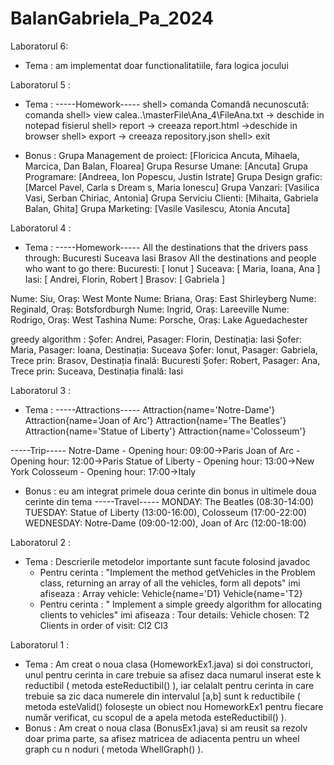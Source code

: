 # BalanGabriela_Pa_2024

Laboratorul 6:
- Tema : am implementat doar functionalitatiile, fara logica jocului

Laboratorul 5 :
- Tema : -----Homework-----
shell> comanda
Comandă necunoscută: comanda
shell> view calea..\masterFile\Ana_4\FileAna.txt -> deschide in notepad fisierul
shell> report -> creeaza report.html ->deschide in browser
shell> export -> creeaza repository.json
shell> exit

- Bonus : 
Grupa Management de proiect: [Floricica Ancuta, Mihaela, Marcica, Dan Balan, Floarea]
Grupa Resurse Umane: [Ancuta]
Grupa Programare: [Andreea, Ion Popescu, Justin Istrate]
Grupa Design grafic: [Marcel Pavel, Carla s Dream s, Maria Ionescu]
Grupa Vanzari: [Vasilica Vasi, Serban Chiriac, Antonia]
Grupa Serviciu Clienti: [Mihaita, Gabriela Balan, Ghita]
Grupa Marketing: [Vasile Vasilescu, Atonia Ancuta]


Laboratorul 4 :
- Tema :
  -----Homework-----
All the destinations that the drivers pass through:
Bucuresti
Suceava
Iasi
Brasov
All the destinations and people who want to go there:
Bucuresti: [ Ionut ]
Suceava: [ Maria, Ioana, Ana ]
Iasi: [ Andrei, Florin, Robert ]
Brasov: [ Gabriela ]

Nume: Siu, Oraș: West Monte
Nume: Briana, Oraș: East Shirleyberg
Nume: Reginald, Oraș: Botsfordburgh
Nume: Ingrid, Oraș: Lareeville
Nume: Rodrigo, Oraș: West Tashina
Nume: Porsche, Oraș: Lake Aguedachester

greedy algorithm :
Șofer: Andrei, Pasager: Florin, Destinația: Iasi
Șofer: Maria, Pasager: Ioana, Destinația: Suceava
Șofer: Ionut, Pasager: Gabriela, Trece prin: Brasov, Destinația finală: Bucuresti
Șofer: Robert, Pasager: Ana, Trece prin: Suceava, Destinația finală: Iasi


Laboratorul 3 :
- Tema :
-----Attractions-----
Attraction{name='Notre-Dame'}
Attraction{name='Joan of Arc'}
Attraction{name='The Beatles'}
Attraction{name='Statue of Liberty'}
Attraction{name='Colosseum'}

-----Trip-----
Notre-Dame - Opening hour: 09:00->Paris
Joan of Arc - Opening hour: 12:00->Paris
Statue of Liberty - Opening hour: 13:00->New York
Colosseum - Opening hour: 17:00->Italy

- Bonus : eu am integrat primele doua cerinte din bonus in ultimele doua cerinte din tema
-----Travel-----
MONDAY: The Beatles (08:30-14:00)
TUESDAY: Statue of Liberty (13:00-16:00), Colosseum (17:00-22:00)
WEDNESDAY: Notre-Dame (09:00-12:00), Joan of Arc (12:00-18:00)

Laboratorul 2 :
- Tema :
  Descrierile metodelor importante sunt facute folosind javadoc
  - Pentru cerinta : "Implement the method getVehicles in the Problem class, returning an array of all the vehicles, form all depots" imi afiseaza :
    Array vehicle:
    Vehicle{name='D1}
    Vehicle{name='T2}
  - Pentru cerinta : "  Implement a simple greedy algorithm for allocating clients to vehicles" imi afiseaza :
    Tour details:
    Vehicle chosen: T2
    Clients in order of visit:
    Cl2
    Cl3 

Laboratorul 1 :
 - Tema :
   Am creat o noua clasa (HomeworkEx1.java) si doi constructori, unul pentru cerinta in care trebuie sa afisez daca numarul inserat este k reductibil ( metoda 
   esteReductibil() ), iar celalalt pentru cerinta in care trebuie sa zic daca numerele din intervalul [a,b] sunt k reductibile ( metoda esteValid() folosește un obiect 
   nou HomeworkEx1 pentru fiecare număr verificat, cu scopul de a apela metoda esteReductibil() ).
 - Bonus :
   Am creat o noua clasa (BonusEx1.java) si am reusit sa rezolv doar prima parte, sa afisez matricea de adiacenta pentru un wheel graph cu n noduri ( metoda 
   WhellGraph() ).
   
  
   
